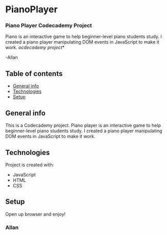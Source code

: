 # PianoPlayer
### Piano Player Codecademy Project
Piano is an interactive game to help  beginner-level piano students study. I created a piano player manipulating DOM events in JavaScript to make it work. 
*ocdecademy project**

-Allan

## Table of contents
* [General info](#general-info)
* [Technologies](#technologies)
* [Setup](#setup)
## General info
This is a Codecademy project. Piano player is an interactive game to help  beginner-level piano students study. I created a piano player manipulating DOM events in JavaScript to make it work. 
	
## Technologies
Project is created with:
* JavaScript
* HTML
* CSS
	
## Setup
Open up browser and enjoy!

### Allan
